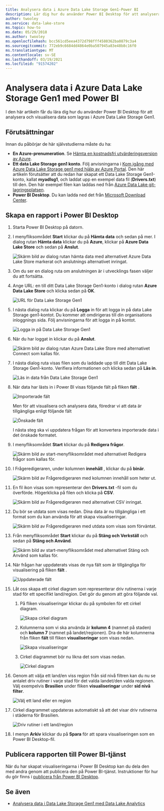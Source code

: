```yaml
---
title: Analysera data i Azure Data Lake Storage Gen1-Power BI
description: Lär dig hur du använder Power BI Desktop för att analysera och visualisera data som lagras i Azure Data Lake Storage Gen1.
author: twooley
ms.service: data-lake-store
ms.topic: how-to
ms.date: 05/29/2018
ms.author: twooley
ms.openlocfilehash: bcc561cd5eea4372d798fff4580362ba0879c3a4
ms.sourcegitcommit: 772eb9c6684dd4864e0ba507945a83e48b8c16f0
ms.translationtype: MT
ms.contentlocale: sv-SE
ms.lasthandoff: 03/19/2021
ms.locfileid: "91574202"
---
```

# <a name="analyze-data-in-azure-data-lake-storage-gen1-by-using-power-bi"></a>Analysera data i Azure Data Lake Storage Gen1 med Power BI
I den här artikeln får du lära dig hur du använder Power BI Desktop för att analysera och visualisera data som lagras i Azure Data Lake Storage Gen1.

## <a name="prerequisites"></a>Förutsättningar
Innan du påbörjar de här självstudierna måste du ha:

* **En Azure-prenumeration**. Se [Hämta en kostnadsfri utvärderingsversion av Azure](https://azure.microsoft.com/pricing/free-trial/).
* **Ett data Lake Storage gen1 konto**. Följ anvisningarna i [Kom igång med Azure Data Lake Storage gen1 med hjälp av Azure Portal](data-lake-store-get-started-portal.md). Den här artikeln förutsätter att du redan har skapat ett Data Lake Storage Gen1-konto, kallat **myadlsg1**, och laddat upp en exempel data fil (**Drivers.txt**) till den. Den här exempel filen kan laddas ned från [Azure Data Lake git-lagringsplatsen](https://github.com/Azure/usql/tree/master/Examples/Samples/Data/AmbulanceData/Drivers.txt).
* **Power BI Desktop**. Du kan ladda ned det från [Microsoft Download Center](https://www.microsoft.com/en-us/download/details.aspx?id=45331). 

## <a name="create-a-report-in-power-bi-desktop"></a>Skapa en rapport i Power BI Desktop
1. Starta Power BI Desktop på datorn.
2. I menyfliksområdet **Start** klickar du på **Hämta data** och sedan på mer. I dialog rutan **Hämta data** klickar du på **Azure**, klickar på **Azure Data Lake Store** och sedan på **Anslut**.
   
    ![Skärm bild av dialog rutan hämta data med alternativet Azure Data Lake Store markerat och anslutnings alternativet inringat.](./media/data-lake-store-power-bi/get-data-lake-store-account.png "Anslut till Data Lake Storage Gen1")
3. Om du ser en dialog ruta om anslutningen är i utvecklings fasen väljer du att fortsätta.
4. Ange URL: en till ditt Data Lake Storage Gen1-konto i dialog rutan **Azure Data Lake Store** och klicka sedan på **OK**.
   
    ![URL för Data Lake Storage Gen1](./media/data-lake-store-power-bi/get-data-lake-store-account-url.png "URL för Data Lake Storage Gen1")
5. I nästa dialog ruta klickar du på **Logga** in för att logga in på data Lake Storage gen1-kontot. Du kommer att omdirigeras till din organisations inloggnings sida. Följ anvisningarna för att logga in på kontot.
   
    ![Logga in på Data Lake Storage Gen1](./media/data-lake-store-power-bi/get-data-lake-store-account-signin.png "Logga in på Data Lake Storage Gen1")
6. När du har loggat in klickar du på **Anslut**.
   
    ![Skärm bild av dialog rutan Azure Data Lake Store med alternativet Connect som kallas för.](./media/data-lake-store-power-bi/get-data-lake-store-account-connect.png "Anslut till Data Lake Storage Gen1")
7. I nästa dialog ruta visas filen som du laddade upp till ditt Data Lake Storage Gen1-konto. Verifiera informationen och klicka sedan på **Läs in**.
   
    ![Läs in data från Data Lake Storage Gen1](./media/data-lake-store-power-bi/get-data-lake-store-account-load.png "Läs in data från Data Lake Storage Gen1")
8. När data har lästs in i Power BI visas följande fält på fliken **fält** .
   
    ![Importerade fält](./media/data-lake-store-power-bi/imported-fields.png "Importerade fält")
   
    Men för att visualisera och analysera data, föredrar vi att data är tillgängliga enligt följande fält
   
    ![Önskade fält](./media/data-lake-store-power-bi/desired-fields.png "Önskade fält")
   
    I nästa steg ska vi uppdatera frågan för att konvertera importerade data i det önskade formatet.
9. I menyfliksområdet **Start** klickar du på **Redigera frågor**.
   
    ![Skärm bild av start-menyfliksområdet med alternativet Redigera frågor som kallas för.](./media/data-lake-store-power-bi/edit-queries.png "Redigera frågor")
10. I Frågeredigeraren, under kolumnen **innehåll** , klickar du på **binär**.
    
    ![Skärm bild av Frågeredigeraren med kolumnen innehåll som heter ut.](./media/data-lake-store-power-bi/convert-query1.png "Redigera frågor")
11. En fil ikon visas som representerar den **Drivers.txt** -fil som du överförde. Högerklicka på filen och klicka på **CSV**.    
    
    ![Skärm bild av Frågeredigeraren med alternativet CSV inringat.](./media/data-lake-store-power-bi/convert-query2.png "Redigera frågor")
12. Du bör se utdata som visas nedan. Dina data är nu tillgängliga i ett format som du kan använda för att skapa visualiseringar.
    
    ![Skärm bild av Frågeredigeraren med utdata som visas som förväntat.](./media/data-lake-store-power-bi/convert-query3.png "Redigera frågor")
13. Från menyfliksområdet **Start** klickar du på **Stäng och Verkställ** och sedan på **Stäng och Använd**.
    
    ![Skärm bild av start-menyfliksområdet med alternativet Stäng och Använd som kallas för.](./media/data-lake-store-power-bi/load-edited-query.png "Redigera frågor")
14. När frågan har uppdaterats visas de nya fält som är tillgängliga för visualisering på fliken **fält** .
    
    ![Uppdaterade fält](./media/data-lake-store-power-bi/updated-query-fields.png "Uppdaterade fält")
15. Låt oss skapa ett cirkel diagram som representerar driv rutinerna i varje stad för ett specifikt land/region. Det gör du genom att göra följande val.
    
    1. På fliken visualiseringar klickar du på symbolen för ett cirkel diagram.
       
        ![Skapa cirkel diagram](./media/data-lake-store-power-bi/create-pie-chart.png "Skapa cirkel diagram")
    2. Kolumnerna som vi ska använda är **kolumn 4** (namnet på staden) och **kolumn 7** (namnet på landet/regionen). Dra de här kolumnerna från fliken **fält** till fliken **visualiseringar** som visas nedan.
       
        ![Skapa visualiseringar](./media/data-lake-store-power-bi/create-visualizations.png "Skapa visualiseringar")
    3. Cirkel diagrammet bör nu likna det som visas nedan.
       
        ![Cirkel diagram](./media/data-lake-store-power-bi/pie-chart.png "Skapa visualiseringar")
16. Genom att välja ett land/en viss region från sid nivå filtren kan du nu se antalet driv rutiner i varje stad för det valda landet/den valda regionen. Välj exempelvis **Brasilien** under fliken **visualiseringar** under **sid nivå filter**.
    
    ![Välj ett land eller en region](./media/data-lake-store-power-bi/select-country.png "Välj ett land eller en region")
17. Cirkel diagrammet uppdateras automatiskt så att det visar driv rutinerna i städerna för Brasilien.
    
    ![Driv rutiner i ett land/region](./media/data-lake-store-power-bi/driver-per-country.png "Driv rutiner per land/region")
18. I menyn **Arkiv** klickar du på **Spara** för att spara visualiseringen som en Power BI Desktop-fil.

## <a name="publish-report-to-power-bi-service"></a>Publicera rapporten till Power BI-tjänst
När du har skapat visualiseringarna i Power BI Desktop kan du dela den med andra genom att publicera den på Power BI-tjänst. Instruktioner för hur du gör finns i [publicera från Power BI Desktop](https://powerbi.microsoft.com/documentation/powerbi-desktop-upload-desktop-files/).

## <a name="see-also"></a>Se även
* [Analysera data i Data Lake Storage Gen1 med Data Lake Analytics](../data-lake-analytics/data-lake-analytics-get-started-portal.md)

